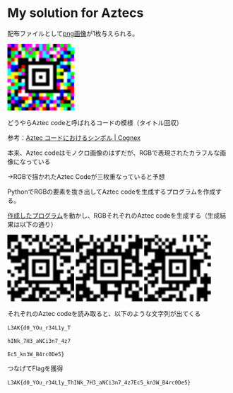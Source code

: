 # My solution for Aztecs

配布ファイルとして[png画像](../given_files/challenge.png)が1枚与えられる。

<img src="../given_files/challenge.png" width="30%">

どうやらAztec codeと呼ばれるコードの模様（タイトル回収）

参考：[Aztec コードにおけるシンボル | Cognex](https://www.cognex.com/ja-jp/resources/symbologies/2-d-matrix-codes/aztec-codes)

本来、Aztec codeはモノクロ画像のはずだが、RGBで表現されたカラフルな画像になっている

→RGBで描かれたAztec Codeが三枚重なっていると予想

PythonでRGBの要素を抜き出してAztec codeを生成するプログラムを作成する。

[作成したプログラム](./solve.py)を動かし、RGBそれぞれのAztec codeを生成する（生成結果は以下の通り）

<img src="../assets/redshare.png" width="30%"> <img src="../assets/blueshare.png" width="30%"> <img src="../assets/greenshare.png" width="30%">

それぞれのAztec codeを読み取ると、以下のような文字列が出てくる

```
L3AK{d0_YOu_r34L1y_T
```
```
hINk_7H3_aNCi3n7_4z7
```
```
Ec5_kn3W_B4rc0De5}
```

つなげてFlagを獲得

```
L3AK{d0_YOu_r34L1y_ThINk_7H3_aNCi3n7_4z7Ec5_kn3W_B4rc0De5}
```
